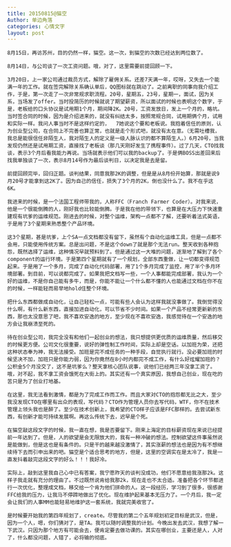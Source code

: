 ```yaml
---
title: 20150815@猫空
Author: 单边角落
categories: 心情文字
layout: post
---
```

	8月15日，再访苏州，目的仍然一样，猫空。这一次，到猫空的次数已经达到两位数了。

	8月14日，与公司谈了一次工资问题。哦，对了，这里需要前提回顾一下。

	3月20日，上一家公司通过裁员方式，解除了雇佣关系。还差7天满一年，哎呀，又失去一个能满一年的工作。就在签完解除关系确认单后，QQ图标就在跳动了。之前离职的同事向我介绍工作，于是，第一次走了一次非常规求职流程。20号，星期五，23号，星期一，面试，因为关系，当场发了offer。当时投简历的时候就说了期望薪资，所以面试的时候也表明这个数字，于是，老板给的口头协议是试用期1个月，期间降2K。20号，工资发放日，发上一个月的，略坑。当时签合同的时候，因为是介绍进来的，就没有纠结太多，按照常规合同，试用期俩个月，试用和实际一样。我问人事当时不是这样约定的，  7她说这个要和老板说。我抱着信任的原则，认为创业型公司，在合同上不完善也算正常，也就是走个形式吧，就没有太在意。（无需吐槽我，我总是能很信任非陌生人，我对陌生人的定义是一级人脉认识的都不算陌生人。）6月20号，当我发现仍然还是试用期工资，直接找了老板谈（那几天刚好发生了携程事件）。过了几天，CTO找我谈，表示3个月后看我能力再说。当场就表示他们可以我的backup了。于是俩BOSS出差回来后找我单独谈了一次，表示8月14号作为最后谈判日，以决定我是去是留。

	前提回顾完毕，回归正题。谈判结果，同意我那2K的调整，但是是从8月份开始算，那就是说9月20号才能拿到这2K了。因为自己的信任，损失了3个月的2K，倒也没什么了。我不在乎这6K。

	我进来的时候，是一个法国工程师带我的，人称FFC（Franch Farmer Coder）。对我来说，他是一个很能倒腾的人，刚好我也比较能倒腾。于是我在他的带领下，也算是在大压力下快速重建现有坑爹的运维规范。刚进去的时候，对整个运维，架构一点都不了解，还要听着法式英语，于是用了3个星期来熟悉整个产品环境。

	这3个星期，甚是坑爹，上个SA一点文档都没有留下，虽然有个自动化运维工具，但是一点都不会用，只能使用传统方案。总是出问题，不是这个down了就是那个无法run。整天收到各种抱怨，既然选择了运维，这种情况早就预料到了。但是通过这一大堆的问题，逐渐地了解到了各个component的运行环境。于是第四个星期就有了一个规划，全部东西重做，让一切都变得规范起来。于是用了一个多月，完成了自动化代码部署，用了1个多月完成了监控，用了半个多月环境部署。到目前，可以说都完成了。如果我把文档写一些，一个人事都能完成部署，我认为一个好的运维，不是你自己能有多牛，而是，你能不能让一个什么都不懂的人也能通过文档在你不在的时候，一样能轻而易举地hold住整个环境。

	把什么东西都做成自动化，让自己轻松一点，可能有些人会认为这样我就没事做了。我倒觉得没什么啊，有什么新东西，直接加进自动化，可以节省不少时间。如果一个产品不经常更新新的东西，那也太没意思了吧，我不喜欢安逸的地方，至少现在不喜欢安逸，我感觉待在一个安逸的地方会让我崩溃至死的。

	待在创业型公司，我完全没有和他们一起创业的想法，我只想提供更优质的运维质量，然后移交的时候更方便。公司文化很重要，说好的弹性制工作时间，实际上却是空话。以加班为荣，还把这种状态奉为神，我无法接受。加班是完不成任务的一种手段，自觉执行就行。没必要加班的时候坚决不加，加班只是你能力弱，因为你竟然在8小时内都完不成工作，有什么好炫耀加班的？公积金5个月没交了，这不是坑爹么？整天拿核心团队说事，说他们已经两三年没拿工资了。哦，对不起，我不拿工资会饿死在大街上的。其实还有一个真实原因，我想自己创业，现在吃的苦只是为了创业打地基。

	在这里，我无法看到激情，都是为了完成工作而工作。而且大家对CTO的抱怨都无比之大，至少我没发现CTO在哪里有出众的表现，写代码？CTO作为管理人员你去写代码，WTF，你不在技术管理上领头我也是醉了。至少在技术创新上，我希望的CTO样子应该是FFC那样的。去尝试新东西，有创新才能可持续发展啊。再这么传统下去，迟早是个死。

	在猫空敲这段文字的时候，我一直在想，我是否要留下。刚来上海定的目标薪资现在来说已经提前一年达到了。但是，人的欲望是会无限放大的，我有一种冲破的想法。控制欲望这件事虽然说是能做到，但是这也是有条件的。只是干的越来越没激情了，其实涨薪的想法也是因为有不想继续待下去而引申出来的吧。猫空是个适合思考的地方，但是，这里的空调实在是太冷了，我是一直发抖着敲完这段文字的好么！！！我好冷。

	实际上，敲到这里我自己心中已有答案，我宁愿昨天的谈判没成功，他们不愿意给我涨那2k。这样子我走就有充分的理由了。不过既然说肯给我那2k，现在走也不太合适。准备把各个环节都进行一次优化，整理成文档，移交给一个肯为他们拼命的人。这一段经历，学习到了很多，很感谢FFC给我的压力，让我马不停蹄地做出了优化。现在维护起来基本无压力了。一个月后，我一定会让我们的人事MM也能轻易地维护这一套系统，我就完美收官了。

	是时候要开始我的第四年规划了，create。尽管我的第二个五年规划初定目标是武汉，但是，因为一个人，嗯，你们猜对了，是TA。我可以随时调整我的计划。今晚出发去武汉，我想了解一下武汉。只因为那个地方有可能会去，便肯定要去做功课的。其实在哪创业，主要还是人，人对了，什么都没问题，人错了，必将输的彻底。
